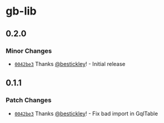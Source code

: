# gb-lib

## 0.2.0

### Minor Changes

- [`0042be3`](https://github.com/awslabs/green-boost/commit/0042be36604f5dd7ed7a4c48ced81a8dbae7c841) Thanks [@bestickley](https://github.com/bestickley)! - Initial release

## 0.1.1

### Patch Changes

- [`0042be3`](https://github.com/awslabs/green-boost/commit/0042be36604f5dd7ed7a4c48ced81a8dbae7c841) Thanks [@bestickley](https://github.com/bestickley)! - Fix bad import in GqlTable
